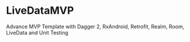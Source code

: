 # LiveDataMVP
Advance MVP Template with Dagger 2, RxAndroid, Retrofit, Realm, Room, LiveData and Unit Testing
